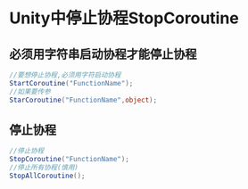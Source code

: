 # Unity中停止协程StopCoroutine

## 必须用字符串启动协程才能停止协程

```C#
//要想停止协程,必须用字符启动协程
StartCoroutine("FunctionName");
//如果要传参
StarCoroutine("FunctionName",object);
```

## 停止协程

```C#
//停止协程
StopCoroutine("FunctionName");
//停止所有协程(慎用)
StopAllCoroutine();
```